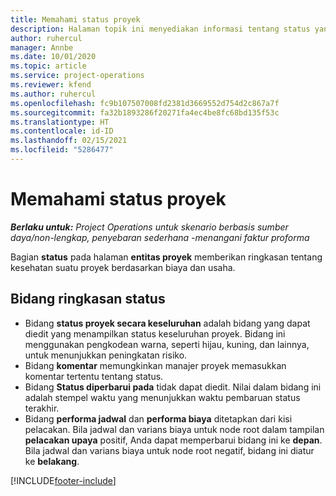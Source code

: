 ```yaml
---
title: Memahami status proyek
description: Halaman topik ini menyediakan informasi tentang status yang ditetapkan ke proyek di Dynamics 365 Project Operations.
author: ruhercul
manager: Annbe
ms.date: 10/01/2020
ms.topic: article
ms.service: project-operations
ms.reviewer: kfend
ms.author: ruhercul
ms.openlocfilehash: fc9b107507008fd2381d3669552d754d2c867a7f
ms.sourcegitcommit: fa32b1893286f20271fa4ec4be8fc68bd135f53c
ms.translationtype: HT
ms.contentlocale: id-ID
ms.lasthandoff: 02/15/2021
ms.locfileid: "5286477"
---
```

# <a name="understand-project-status"></a>Memahami status proyek

_**Berlaku untuk:** Project Operations untuk skenario berbasis sumber daya/non-lengkap, penyebaran sederhana -menangani faktur proforma_


Bagian **status** pada halaman **entitas proyek** memberikan ringkasan tentang kesehatan suatu proyek berdasarkan biaya dan usaha.


## <a name="status-summary-fields"></a>Bidang ringkasan status

- Bidang **status proyek secara keseluruhan** adalah bidang yang dapat diedit yang menampilkan status keseluruhan proyek. Bidang ini menggunakan pengkodean warna, seperti hijau, kuning, dan lainnya, untuk menunjukkan peningkatan risiko. 
- Bidang **komentar** memungkinkan manajer proyek memasukkan komentar tertentu tentang status. 
- Bidang **Status diperbarui pada** tidak dapat diedit. Nilai dalam bidang ini adalah stempel waktu yang menunjukkan waktu pembaruan status terakhir.
- Bidang **performa jadwal** dan **performa biaya** ditetapkan dari kisi pelacakan. Bila jadwal dan varians biaya untuk node root dalam tampilan **pelacakan upaya** positif, Anda dapat memperbarui bidang ini ke **depan**. Bila jadwal dan varians biaya untuk node root negatif, bidang ini diatur ke **belakang**.


[!INCLUDE[footer-include](../includes/footer-banner.md)]